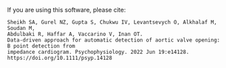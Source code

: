 If you are using this software, please cite:

```
Sheikh SA, Gurel NZ, Gupta S, Chukwu IV, Levantsevych O, Alkhalaf M, Soudan M, 
Abdulbaki R, Haffar A, Vaccarino V, Inan OT.
Data‐driven approach for automatic detection of aortic valve opening: B point detection from 
impedance cardiogram. Psychophysiology. 2022 Jun 19:e14128.  https://doi.org/10.1111/psyp.14128
```  
